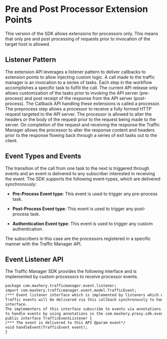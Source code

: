 ﻿---
sidebar_position: 3
---

# Pre and Post Processor Extension Points

<head>
  <meta name="guidename" content="API Management"/>
  <meta name="context" content="GUID-0550e420-a311-4827-a970-1de95e81b899"/>
</head>

This version of the SDK allows extensions for processors only. This means that only pre and post processing of requests prior to invocation of the target host is allowed. 

## Listener Pattern

The extension API leverages a listener pattern to deliver callbacks to extension points to allow injecting custom logic. A call made to the traffic manager is an invocation to a series of tasks. Each step in the workflow accomplishes a specific task to fulfill the call. The current API release only allows customization of the tasks prior to invoking the API server (pre-process) and post receipt of the response from the API server (post-process). The Callback API handling these extensions is called a processor. The preprocess step allows a processor to receive a fully formed HTTP request targeted to the API server. The processor is allowed to alter the headers or the body of the request prior to the request being made to the server. On completion of the request and receiving the response the Traffic Manager allows the processor to alter the response content and headers prior to the response flowing back through a series of exit tasks out to the client.

## Event Types and Events

The transition of the call from one task to the next is triggered through events and an event is delivered to any subscriber interested in receiving the event. The SDK supports the following event-types, which are delivered synchronously: 

- **Pre-Process Event type**: This event is used to trigger any pre-process task.

- **Post-Process Event type**: This event is used to trigger any post-process task. 

- **Authentication Event type**: This event is used to trigger any custom authentication. 

The subscribers in this case are the processors registered in a specific manner with the Traffic Manager API. 

## Event Listener API

The Traffic Manager SDK provides the following interface and is implemented by custom processors to receive processor events. 

```xml
package com.mashery.trafficmanager.event.listener;
import com.mashery.trafficmanager.event.model.TrafficEvent;
/*** Event listener interface which is implemented by listeners which wish to handle Traffic events.
Traffic events will be delivered via this callback synchronously to handlers implementing the
interface.
The implementers of this interface subscribe to events via annotations. E.g. Processor events need
to handle events by using annotations in the com.mashery.proxy.sdk.event.processor.annotation */
public interface TrafficEventListener {
/*** The event is delivered to this API @param event*/
void handleEvent(TrafficEvent event);
}
```
